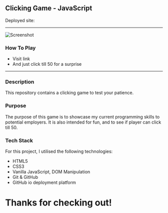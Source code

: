 ## Clicking Game - JavaScript

Deployed site: 

------
![Screenshot](linkgoeshere)

### **How To Play**
- Visit link 
- And just click till 50 for a surprise

------

### **Description**

This repository contains a clicking game to test your patience.

### **Purpose**

The purpose of this game is to showcase my current programming skills to potential employers. It is also intended for fun, and to see if player can click till 50.

### **Tech Stack**

For this project, I utilised the following technologies:

- HTML5
- CSS3
- Vanilla JavaScript, DOM Manipulation
- Git & GitHub
- GitHub io deployment platform


# Thanks for checking out! #
